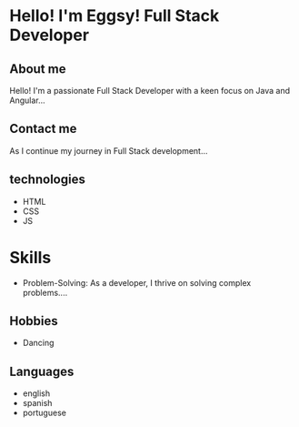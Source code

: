 # Hello! I'm Eggsy! Full Stack Developer
## About me
Hello! I'm a passionate Full Stack Developer with a keen focus on Java and Angular...

## Contact me
As I continue my journey in Full Stack development...

## technologies

- HTML 
- CSS
- JS

# Skills
- Problem-Solving: As a developer, I thrive on solving complex problems....

## Hobbies
- Dancing

## Languages

- english
- spanish
- portuguese



